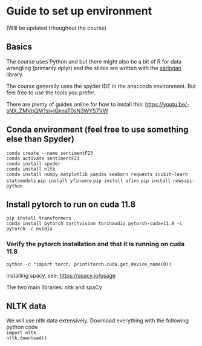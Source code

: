 # Guide to set up environment
(Will be updated trhoughout the course)

## Basics
The course uses Python and but there might also be a bit of R for data wrangling (primarily dplyr) and the slides are written with the [xaringan](https://slides.yihui.org/xaringan/) library.

The course generally uses the spyder IDE in the anaconda environment. But feel free to use the tools you prefer. 

There are plenty of guides online for how to install this: https://youtu.be/-sNX_ZMVpQM?si=jQknaT0sN3WYS7VW

## Conda environment (feel free to use something else than Spyder)
`conda create --name sentimentF23`  
`conda activate sentimentF23`  
`conda install spyder`  
`conda install nltk`  
`conda install numpy matplotlib pandas seaborn requests scikit-learn statsmodels`
`pip install yfinance`
`pip install afinn`
`pip install newsapi-python`

## Install pytorch to run on cuda 11.8
`pip install transformers`  
`conda install pytorch torchvision torchaudio pytorch-cuda=11.8 -c pytorch -c nvidia`  

### Verify the pytorch installation and that it is running on cuda 11.8
`python -c "import torch; print(torch.cuda.get_device_name(0))`

installing spacy, see: https://spacy.io/usage

The two main libraries: nltk and spaCy

## NLTK data
We will use nltk data extensively. Download everything with the following python code    
`import nltk`  
`nltk.download()`  


